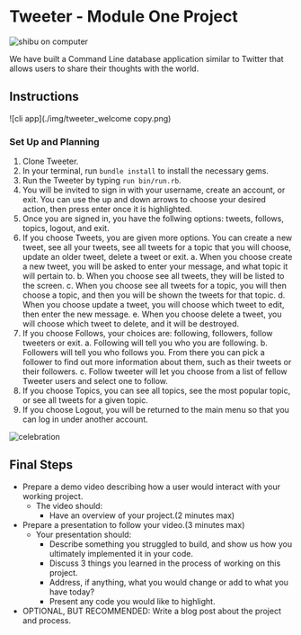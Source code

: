 # Tweeter - Module One Project 
![shibu on computer](https://media.giphy.com/media/mCRJDo24UvJMA/giphy.gif)

We have built a Command Line database application similar to Twitter that allows users to share their thoughts with the world.

## Instructions
![cli app](./img/tweeter_welcome copy.png)

### Set Up and Planning
1. Clone Tweeter. 
2. In your terminal, run `bundle install` to install the necessary gems.
3. Run the Tweeter by typing `run bin/run.rb`.
4. You will be invited to sign in with your username, create an account, or exit. You can use the up and down arrows to choose your desired action, then press enter once it is highlighted.
5. Once you are signed in, you have the follwing options: tweets, follows, topics, logout, and exit.
6. If you choose Tweets, you are given more options. You can create a new tweet, see all your tweets, see all tweets for a topic that you will choose, update an older tweet, delete a tweet or exit.
  a. When you choose create a new tweet, you will be asked to enter your message, and what topic it will pertain to.
  b. When you choose see all tweets, they will be listed to the screen.
  c. When you choose see all tweets for a topic, you will then choose a topic, and then you will be shown the tweets for that topic.
  d. When you choose update a tweet, you will choose which tweet to edit, then enter the new message.
  e. When you choose delete a tweet, you will choose which tweet to delete, and it will be destroyed.
7. If you choose Follows, your choices are: following, followers, follow tweeters or exit.
  a. Following will tell you who you are following.
  b. Followers will tell you who follows you. From there you can pick a follower to find out more information about them, such as their tweets or their followers.
  c. Follow tweeter will let you choose from a list of fellow Tweeter users and select one to follow. 
8. If you choose Topics, you can see all topics, see the most popular topic, or see all tweets for a given topic.
9. If you choose Logout, you will be returned to the main menu so that you can log in under another account.  
    
![celebration](https://media.giphy.com/media/Is1O1TWV0LEJi/giphy.gif)

## Final Steps
* Prepare a demo video describing how a user would interact with your working project.
    * The video should:
      * Have an overview of your project.(2 minutes max)
* Prepare a presentation to follow your video.(3 minutes max)      
    * Your presentation should:  
      * Describe something you struggled to build, and show us how you ultimately implemented it in your code.  
      * Discuss 3 things you learned in the process of working on this project.
      * Address, if anything, what you would change or add to what you have today?
      * Present any code you would like to highlight.
* OPTIONAL, BUT RECOMMENDED: Write a blog post about the project and process.



